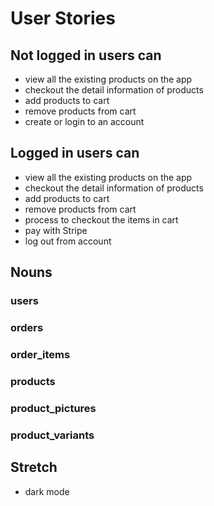 # User Stories

## Not logged in users can
- view all the existing products on the app
- checkout the detail information of products
- add products to cart
- remove products from cart
- create or login to an account

## Logged in users can
- view all the existing products on the app
- checkout the detail information of products
- add products to cart
- remove products from cart
- process to checkout the items in cart
- pay with Stripe
- log out from account

## Nouns
### users
### orders 
### order_items 
### products 
### product_pictures 
### product_variants

## Stretch
- dark mode